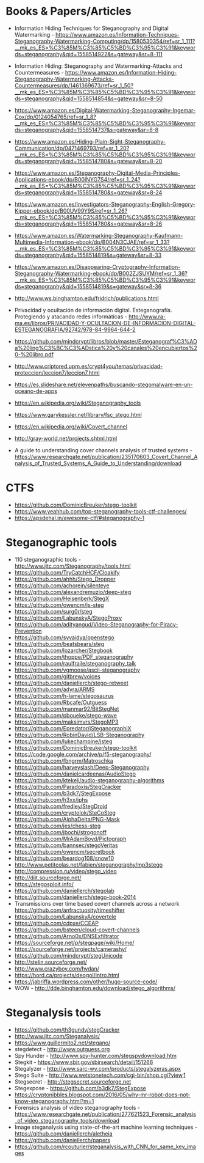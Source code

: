 # Books & Papers/Articles

* Information Hiding Techniques for Steganography and Digital Watermarking - https://www.amazon.es/Information-Techniques-Steganography-Watermarking-Computing/dp/1580530354/ref=sr_1_111?__mk_es_ES=%C3%85M%C3%85%C5%BD%C3%95%C3%91&keywords=steganography&qid=1558514922&s=gateway&sr=8-111
* Information Hiding: Steganography and Watermarking-Attacks and Countermeasures - https://www.amazon.es/Information-Hiding-Steganography-Watermarking-Attacks-Countermeasures/dp/1461369673/ref=sr_1_50?__mk_es_ES=%C3%85M%C3%85%C5%BD%C3%95%C3%91&keywords=steganography&qid=1558514854&s=gateway&sr=8-50
* https://www.amazon.es/Digital-Watermarking-Steganography-Ingemar-Cox/dp/0124054765/ref=sr_1_8?__mk_es_ES=%C3%85M%C3%85%C5%BD%C3%95%C3%91&keywords=steganography&qid=1558514737&s=gateway&sr=8-8
* https://www.amazon.es/Hiding-Plain-Sight-Steganography-Communication/dp/0471469793/ref=sr_1_20?__mk_es_ES=%C3%85M%C3%85%C5%BD%C3%95%C3%91&keywords=steganography&qid=1558514780&s=gateway&sr=8-20
* https://www.amazon.es/Steganography-Digital-Media-Principles-Applications-ebook/dp/B00INYG7S4/ref=sr_1_24?__mk_es_ES=%C3%85M%C3%85%C5%BD%C3%95%C3%91&keywords=steganography&qid=1558514780&s=gateway&sr=8-24
* https://www.amazon.es/Investigators-Steganography-English-Gregory-Kipper-ebook/dp/B00UV99Y9S/ref=sr_1_26?__mk_es_ES=%C3%85M%C3%85%C5%BD%C3%95%C3%91&keywords=steganography&qid=1558514780&s=gateway&sr=8-26
* https://www.amazon.es/Watermarking-Steganography-Kaufmann-Multimedia-Information-ebook/dp/B004N3CJAE/ref=sr_1_33?__mk_es_ES=%C3%85M%C3%85%C5%BD%C3%95%C3%91&keywords=steganography&qid=1558514819&s=gateway&sr=8-33
* https://www.amazon.es/Disappearing-Cryptography-Information-Steganography-Watermarking-ebook/dp/B002ZJSUYM/ref=sr_1_36?__mk_es_ES=%C3%85M%C3%85%C5%BD%C3%95%C3%91&keywords=steganography&qid=1558514819&s=gateway&sr=8-36

* http://www.ws.binghamton.edu/fridrich/publications.html
* Privacidad y ocultación de información digital. Esteganografía. Protegiendo y atacando redes informáticas - http://www.ra-ma.es/libros/PRIVACIDAD-Y-OCULTACION-DE-INFORMACION-DIGITAL-ESTEGANOGRAFIA/92742/978-84-9964-644-2
* https://github.com/mindcrypt/libros/blob/master/Esteganograf%C3%ADa%20ling%C3%BC%C3%ADstica%20y%20canales%20encubiertos%20-%20libro.pdf
* http://www.criptored.upm.es/crypt4you/temas/privacidad-proteccion/leccion7/leccion7.html
* https://es.slideshare.net/elevenpaths/buscando-stegomalware-en-un-oceano-de-apps

* https://en.wikipedia.org/wiki/Steganography_tools
* https://www.garykessler.net/library/fsc_stego.html
* https://en.wikipedia.org/wiki/Covert_channel
* http://gray-world.net/projects.shtml.html
* A guide to understanding cover channels analysis of trusted systems - https://www.researchgate.net/publication/235170603_Covert_Channel_Analysis_of_Trusted_Systems_A_Guide_to_Understanding/download

# CTFS

* https://github.com/DominicBreuker/stego-toolkit
* https://www.yeahhub.com/top-steganography-tools-ctf-challenges/
* https://apsdehal.in/awesome-ctf/#steganography-1

# Steganographic tools

* 110 steganographic tools - http://www.jjtc.com/Steganography/tools.html
* https://github.com/TryCatchHCF/Cloakify
* https://github.com/ahhh/Stego_Dropper
* https://github.com/achorein/silenteye
* https://github.com/alexandremuzio/deep-steg
* https://github.com/Heisenberk/StegX
* https://github.com/owencm/js-steg
* https://github.com/surg0r/steg
* https://github.com/LabunskyA/StegoProxy
* https://github.com/adityangud/Video-Steganography-for-Piracy-Prevention
* https://github.com/syvaidya/openstego
* https://github.com/beatsbears/steg
* https://github.com/lozarcher/Stegbook
* https://github.com/thoppe/PDF_steganography
* https://github.com/raulfraile/steganography_talk
* https://github.com/vgmoose/ascii-steganography
* https://github.com/gitbrew/voices
* https://github.com/daniellerch/stego-retweet
* https://github.com/adyra/ARMS
* https://github.com/h-lame/stegosaurus
* https://github.com/Rbcafe/Outguess
* https://github.com/manmar92/BitStegNet
* https://github.com/pboueke/stego-wave
* https://github.com/maksimvrs/StegoMP3
* https://github.com/Epredator/jSteganographiX
* https://github.com/RobinDavid/LSB-Steganography
* https://github.com/lukechampine/jsteg
* https://github.com/DominicBreuker/stego-toolkit
* https://code.google.com/archive/p/f5-steganography/
* https://github.com/fbngrm/Matroschka
* https://github.com/harveyslash/Deep-Steganography
* https://github.com/danielcardeenas/AudioStego
* https://github.com/ktekeli/audio-steganography-algorithms
* https://github.com/Paradoxis/StegCracker
* https://github.com/b3dk7/StegExpose
* https://github.com/h3xx/jphs
* https://github.com/fredley/StegDroid
* https://github.com/cryptolok/SteCoSteg
* https://github.com/AlphaDelta/PNG-Mask
* https://github.com/jes/chess-steg
* https://github.com/jbochi/strogonoff
* https://github.com/MrAdamBoyd/Pictograph
* https://github.com/bannsec/stegoVeritas
* https://github.com/owencm/secretbook
* https://github.com/beardog108/snow10
* http://www.petitcolas.net/fabien/steganography/mp3stego
* http://compression.ru/video/stego_video
* http://diit.sourceforge.net/
* https://stegosploit.info/
* https://github.com/daniellerch/stegolab
* https://github.com/daniellerch/stego-book-2014
* Transmissions over time based covert channels across a network https://github.com/anfractuosity/timeshifter
* https://github.com/LabunskyA/covertele
* https://github.com/cdpxe/CCEAP
* https://github.com/bsteen/cloud-covert-channels
* https://github.com/Arno0x/DNSExfiltrator
* https://sourceforge.net/p/stegpage/wiki/Home/
* https://sourceforge.net/projects/camerashy/
* https://github.com/mindcrypt/stegUnicode
* http://stelin.sourceforge.net/
* http://www.crazyboy.com/hydan/
* https://hord.ca/projects/deogol/intro.html
* https://jabriffa.wordpress.com/other/hugo-source-code/
* WOW - http://dde.binghamton.edu/download/stego_algorithms/

# Steganalysis tools

* https://github.com/th3gundy/stegCracker
* http://www.jjtc.com/Steganalysis/
* https://www.guillermito2.net/stegano/
* stegdetect - http://www.outguess.org
* Spy Hunder - http://www.spy-hunter.com/stegspydownload.htm
* Stegkit - https://www.sbir.gov/sbirsearch/detail/151266
* Stegalyzer - http://www.sarc-wv.com/products/stegalyzeras.aspx
* Stego Suite - http://www.wetstonetech.com/cgi-bin/shop.cgi?view,1
* Stegsecret - http://stegsecret.sourceforge.net
* Stegexpose - https://github.com/b3dk7/StegExpose
* https://cryptonibbles.blogspot.com/2016/05/why-mr-robot-does-not-know-steganography.html?m=1
* Forensics analysis of video steganography tools - https://www.researchgate.net/publication/277621523_Forensic_analysis_of_video_steganography_tools/download
* Image steganalysis using state-of-the-art machine learning techniques - https://github.com/daniellerch/aletheia
* https://github.com/daniellerch/papers
* https://github.com/rcouturier/steganalysis_with_CNN_for_same_key_images
